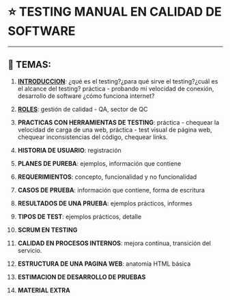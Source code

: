 # :star: TESTING MANUAL EN CALIDAD DE SOFTWARE

---

## :book: TEMAS:

1. [**INTRODUCCION**](https://github.com/eugenia1984/QA/tree/main/INSTITUTO_WEB_QA/01_introduccion): ¿qué es el testing?¿para qué sirve el testing?¿cuál es el alcance del testing? práctica - probando mi velocidad de conexión, desarrollo de software ¿cómo funciona internet?

2. [**ROLES**](https://github.com/eugenia1984/QA/tree/main/INSTITUTO_WEB_QA/02_roles): gestión de calidad - QA, sector de QC

3. **PRACTICAS CON HERRAMIENTAS DE TESTING**: práctica - chequear la velocidad de carga de una web, práctica - test visual de página  web, chequear inconsistencias del código, chequear links.

4. **HISTORIA DE USUARIO**: registración

5. **PLANES DE PUREBA**: ejemplos, información que contiene

6. **REQUERIMIENTOS**: concepto, funcionalidad y no funcionalidad

7. **CASOS DE PRUEBA**: información que contiene, forma de escritura

8. **RESULTADOS DE UNA PRUEBA**: ejemplos prácticos, informes

9. **TIPOS DE TEST**: ejemplos prácticos, detalle

10. **SCRUM EN TESTING**

11. **CALIDAD EN PROCESOS INTERNOS**: mejora continua, transición del servicio.

12. **ESTRUCTURA DE UNA PAGINA WEB**: anatomía HTML básica

13. **ESTIMACION DE DESARROLLO DE PRUEBAS**

14. **MATERIAL EXTRA**
